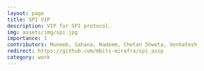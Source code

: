 ```yaml
---
layout: page
title: SPI VIP
description: VIP for SPI protocol.
img: assets/img/spi.jpg
importance: 1
contributors: Muneeb, Sahana, Nadeem, Chetan Shweta, Venkatesh
redirect: https://github.com/mbits-mirafra/spi_avip
category: work
---
```

